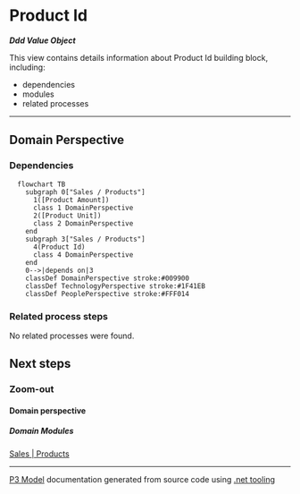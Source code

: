 ﻿
# Product Id

***Ddd Value Object***  

This view contains details information about Product Id building block, including:
- dependencies
- modules
- related processes  

---



## Domain Perspective


### Dependencies

```mermaid
  flowchart TB
    subgraph 0["Sales / Products"]
      1([Product Amount])
      class 1 DomainPerspective
      2([Product Unit])
      class 2 DomainPerspective
    end
    subgraph 3["Sales / Products"]
      4(Product Id)
      class 4 DomainPerspective
    end
    0-->|depends on|3
    classDef DomainPerspective stroke:#009900
    classDef TechnologyPerspective stroke:#1F41EB
    classDef PeoplePerspective stroke:#FFF014
```

### Related process steps

No related processes were found.  

## Next steps


### Zoom-out


#### Domain perspective


##### Domain Modules

[Sales | Products](Products.md)  

---

[P3 Model](https://github.com/P3-model/P3-model) documentation generated from source code using [.net tooling](https://github.com/P3-model/P3-model-dotnet)